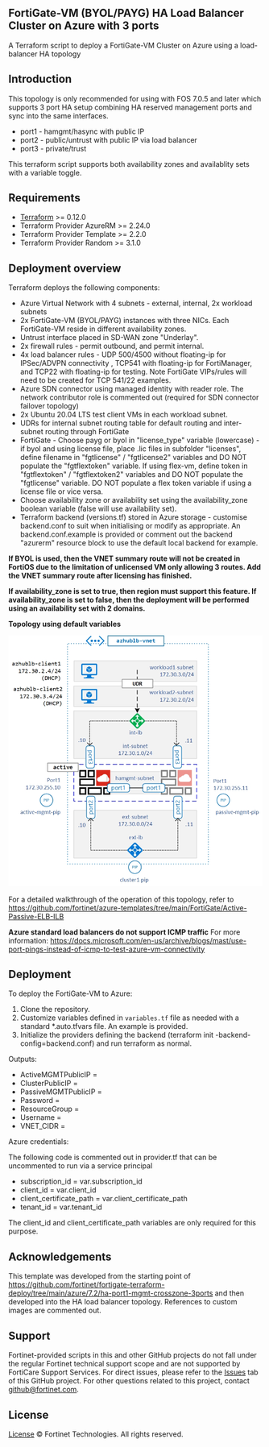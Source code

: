 ## FortiGate-VM (BYOL/PAYG) HA Load Balancer Cluster on Azure with 3 ports

A Terraform script to deploy a FortiGate-VM Cluster on Azure using a load-balancer HA topology

## Introduction
This topology is only recommended for using with FOS 7.0.5 and later which supports 3 port HA setup combining HA reserved management ports and sync into the same interfaces.
* port1 - hamgmt/hasync with public IP
* port2 - public/untrust with public IP via load balancer
* port3 - private/trust

This terraform script supports both availability zones and availablity sets with a variable toggle.

## Requirements

* [Terraform](https://learn.hashicorp.com/terraform/getting-started/install.html) >= 0.12.0
* Terraform Provider AzureRM >= 2.24.0
* Terraform Provider Template >= 2.2.0
* Terraform Provider Random >= 3.1.0

## Deployment overview
Terraform deploys the following components:

* Azure Virtual Network with 4 subnets - external, internal, 2x workload subnets
* 2x FortiGate-VM (BYOL/PAYG) instances with three NICs.  Each FortiGate-VM reside in different availability zones.
* Untrust interface placed in SD-WAN zone "Underlay".
* 2x firewall rules - permit outbound, and permit internal.
* 4x load balancer rules - UDP 500/4500 without floating-ip for IPSec/ADVPN connectivity , TCP541 with floating-ip for FortiManager, and TCP22 with floating-ip for testing. Note FortiGate VIPs/rules will need to be created for TCP 541/22 examples. 
* Azure SDN connector using managed identity with reader role. The network contributor role is commented out (required for SDN connector failover topology)
* 2x Ubuntu 20.04 LTS test client VMs in each workload subnet.
* UDRs for internal subnet routing table for default routing and inter-subnet routing through FortiGate
* FortiGate - Choose payg or byol in "license_type" variable (lowercase) - if byol and using license file, place .lic files in subfolder "licenses", define filename in "fgtlicense" / "fgtlicense2" variables and DO NOT populate the "fgtflextoken" variable. If using flex-vm, define token in "fgtflextoken" / "fgtflextoken2" variables and DO NOT populate the "fgtlicense" variable. DO NOT populate a flex token variable if using a license file or vice versa.
* Choose availability zone or availability set using the availability_zone boolean variable (false will use availability set).
* Terraform backend (versions.tf) stored in Azure storage - customise backend.conf to suit when initialising or modify as appropriate. An backend.conf.example is provided  or comment out the backend "azurerm" resource block to use the default local backend for example.

**If BYOL is used, then the VNET summary route will not be created in FortiOS due to the limitation of unlicensed VM only allowing 3 routes. Add the VNET summary route after licensing has finished.**

**If availability_zone is set to true, then region must support this feature. If availability_zone is set to false, then the deployment will be performed using an availability set with 2 domains.**

**Topology using default variables**

![img](https://github.com/wintermute000/azure-fgt-lb-ha-crosszone-3port/blob/main/azure-fgt-lb-ha-crosszone-3port.jpg)

For a detailed walkthrough of the operation of this topology, refer to https://github.com/fortinet/azure-templates/tree/main/FortiGate/Active-Passive-ELB-ILB

**Azure standard load balancers do not support ICMP traffic**
For more information: https://docs.microsoft.com/en-us/archive/blogs/mast/use-port-pings-instead-of-icmp-to-test-azure-vm-connectivity

## Deployment

To deploy the FortiGate-VM to Azure:
1. Clone the repository.
2. Customize variables defined in `variables.tf` file as needed with a standard *.auto.tfvars file. An example is provided.
3. Initialize the providers defining the backend (terraform init -backend-config=backend.conf) and run terraform as normal.

Outputs:

- ActiveMGMTPublicIP = <Active FGT Management Public IP>
- ClusterPublicIP = <Cluster Public IP>
- PassiveMGMTPublicIP = <Passive FGT Management Public IP>
- Password = <FGT Password>
- ResourceGroup = <Resource Group>
- Username = <FGT admin>
- VNET_CIDR = <vnet summary route>

Azure credentials:

The following code is commented out in provider.tf that can be uncommented to run via a service principal

- subscription_id = var.subscription_id
- client_id       = var.client_id
- client_certificate_path   = var.client_certificate_path
- tenant_id       = var.tenant_id

The client_id and client_certificate_path variables are only required for this purpose.

## Acknowledgements
This template was developed from the starting point of https://github.com/fortinet/fortigate-terraform-deploy/tree/main/azure/7.2/ha-port1-mgmt-crosszone-3ports and then developed into the HA load balancer topology.
References to custom images are commented out. 

## Support
Fortinet-provided scripts in this and other GitHub projects do not fall under the regular Fortinet technical support scope and are not supported by FortiCare Support Services.
For direct issues, please refer to the [Issues](https://github.com/fortinet/fortigate-terraform-deploy/issues) tab of this GitHub project.
For other questions related to this project, contact [github@fortinet.com](mailto:github@fortinet.com).

## License
[License](https://github.com/fortinet/fortigate-terraform-deploy/blob/master/LICENSE) © Fortinet Technologies. All rights reserved.
# 

